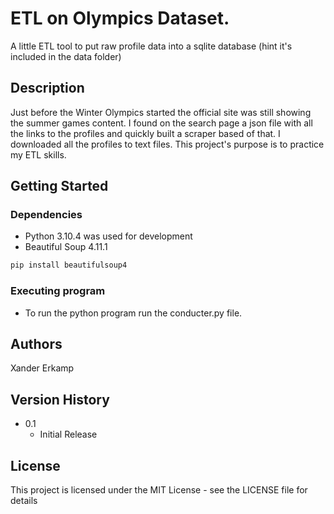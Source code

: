 # ETL on Olympics Dataset.

A little ETL tool to put raw profile data into a sqlite database (hint it's included in the data folder)

## Description

Just before the Winter Olympics started the official site was still showing the summer games content. I found on the search page a json file with all the links to the profiles and quickly built a scraper based of that. I downloaded all the profiles to text files. This project's purpose is to practice my ETL skills.

## Getting Started

### Dependencies

* Python 3.10.4 was used for development
* Beautiful Soup 4.11.1 

```bash
pip install beautifulsoup4
```

### Executing program

* To run the python program run the conducter.py file.

## Authors

Xander Erkamp

## Version History

* 0.1
  * Initial Release

## License

This project is licensed under the MIT License - see the LICENSE file for details